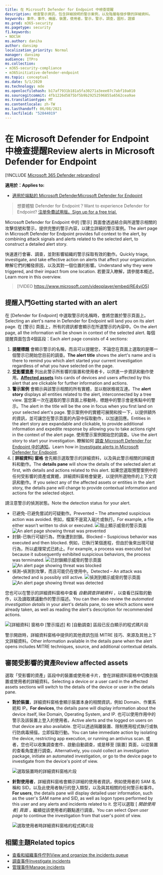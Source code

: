 ```yaml
---
title: 在 Microsoft Defender for Endpoint 中檢查提醒
description: 檢查警示資訊，包含詳細說明的警示案例，以及階層每個步驟的詳細資料。
keywords: 事件，事件，機器，裝置，使用者，警示，警示，調查，圖形，證據
ms.prod: m365-security
ms.pagetype: security
f1.keywords:
- NOCSH
ms.author: daniha
author: dansimp
localization_priority: Normal
manager: dansimp
audience: ITPro
ms.collection:
- m365-security-compliance
- m365initiative-defender-endpoint
ms.topic: conceptual
ms.date: 5/1/2020
ms.technology: mde
ms.openlocfilehash: b17af7931b181a5fa30271a3eee07c7abf10a010
ms.sourcegitcommit: 4fb1226d5875bf5b9b29252596855a6562cea9ae
ms.translationtype: MT
ms.contentlocale: zh-TW
ms.lasthandoff: 06/08/2021
ms.locfileid: "52844019"
---
```

# <a name="review-alerts-in-microsoft-defender-for-endpoint"></a><span data-ttu-id="2f488-104">在 Microsoft Defender for Endpoint 中檢查提醒</span><span class="sxs-lookup"><span data-stu-id="2f488-104">Review alerts in Microsoft Defender for Endpoint</span></span>

[!INCLUDE [Microsoft 365 Defender rebranding](../../includes/microsoft-defender.md)]


<span data-ttu-id="2f488-105">**適用於：**</span><span class="sxs-lookup"><span data-stu-id="2f488-105">**Applies to:**</span></span>
- [<span data-ttu-id="2f488-106">適用於端點的 Microsoft Defender</span><span class="sxs-lookup"><span data-stu-id="2f488-106">Microsoft Defender for Endpoint</span></span>](https://go.microsoft.com/fwlink/?linkid=2154037)

><span data-ttu-id="2f488-107">想要體驗 Defender for Endpoint？</span><span class="sxs-lookup"><span data-stu-id="2f488-107">Want to experience Defender for Endpoint?</span></span> [<span data-ttu-id="2f488-108">注册免費試用版。</span><span class="sxs-lookup"><span data-stu-id="2f488-108">Sign up for a free trial.</span></span>](https://www.microsoft.com/microsoft-365/windows/microsoft-defender-atp?ocid=docs-wdatp-managealerts-abovefoldlink)

<span data-ttu-id="2f488-109">Microsoft Defender for Endpoint 中的 [警示] 頁面會透過結合與所選警示相關的攻擊信號和警示，提供完整的警示內容，以建立詳細的警示案例。</span><span class="sxs-lookup"><span data-stu-id="2f488-109">The alert page in Microsoft Defender for Endpoint provides full context to the alert, by combining attack signals and alerts related to the selected alert, to construct a detailed alert story.</span></span>

<span data-ttu-id="2f488-110">快速進行會審、調查，並對影響組織的警示採取有效的動作。</span><span class="sxs-lookup"><span data-stu-id="2f488-110">Quickly triage, investigate, and take effective action on alerts that affect your organization.</span></span> <span data-ttu-id="2f488-111">瞭解它們的觸發原因，以及其對一個位置的影響。</span><span class="sxs-lookup"><span data-stu-id="2f488-111">Understand why they were triggered, and their impact from one location.</span></span> <span data-ttu-id="2f488-112">若要深入瞭解，請參閱本概述。</span><span class="sxs-lookup"><span data-stu-id="2f488-112">Learn more in this overview.</span></span>

> [!VIDEO https://www.microsoft.com/videoplayer/embed/RE4yiO5]

## <a name="getting-started-with-an-alert"></a><span data-ttu-id="2f488-113">提醒入門</span><span class="sxs-lookup"><span data-stu-id="2f488-113">Getting started with an alert</span></span>

<span data-ttu-id="2f488-114">在 [Defender for Endpoint] 中選取警示的名稱時，會將您置於警示頁面上。</span><span class="sxs-lookup"><span data-stu-id="2f488-114">Selecting an alert's name in Defender for Endpoint will land you on its alert page.</span></span> <span data-ttu-id="2f488-115">在 [警示] 頁面上，所有的資訊都會顯示在所選警示的內容中。</span><span class="sxs-lookup"><span data-stu-id="2f488-115">On the alert page, all the information will be shown in context of the selected alert.</span></span> <span data-ttu-id="2f488-116">每個提醒頁面包含4個區段：</span><span class="sxs-lookup"><span data-stu-id="2f488-116">Each alert page consists of 4 sections:</span></span>

1. <span data-ttu-id="2f488-117">**提醒標題** 會顯示警示的名稱，而且可以提醒您，不論您在頁面上選取的是哪一個警示已開始您目前的調查。</span><span class="sxs-lookup"><span data-stu-id="2f488-117">**The alert title** shows the alert's name and is there to remind you which alert started your current investigation regardless of what you have selected on the page.</span></span>
2. <span data-ttu-id="2f488-118">[**受影響資產**](#review-affected-assets) 列出此警示所影響的裝置和使用者卡，以供進一步資訊和動作使用。</span><span class="sxs-lookup"><span data-stu-id="2f488-118">[**Affected assets**](#review-affected-assets) lists cards of devices and users affected by this alert that are clickable for further information and actions.</span></span>
3. <span data-ttu-id="2f488-119">**警示案例** 會顯示與該警示相關的所有實體，並以樹狀檢視互連。</span><span class="sxs-lookup"><span data-stu-id="2f488-119">The **alert story** displays all entities related to the alert, interconnected by a tree view.</span></span> <span data-ttu-id="2f488-120">當您第一次在選取的警示頁面上移動時，標題中的警示會是焦點中的警示。</span><span class="sxs-lookup"><span data-stu-id="2f488-120">The alert in the title will be the one in focus when you first land on your selected alert's page.</span></span> <span data-ttu-id="2f488-121">警示案例中的實體可展開和按一下，以提供額外的資訊，並可讓您在警示頁面的內容中採取動作，以加速回應。</span><span class="sxs-lookup"><span data-stu-id="2f488-121">Entities in the alert story are expandable and clickable, to provide additional information and expedite response by allowing you to take actions right in the context of the alert page.</span></span> <span data-ttu-id="2f488-122">使用警示案例開始您的調查。</span><span class="sxs-lookup"><span data-stu-id="2f488-122">Use the alert story to start your investigation.</span></span> <span data-ttu-id="2f488-123">瞭解如何 [調查 Microsoft Defender For Endpoint 中的通知](/microsoft-365/security/defender-endpoint/investigate-alerts)。</span><span class="sxs-lookup"><span data-stu-id="2f488-123">Learn how in [Investigate alerts in Microsoft Defender for Endpoint](/microsoft-365/security/defender-endpoint/investigate-alerts).</span></span>
4. <span data-ttu-id="2f488-124">[ **詳細資料] 窗格** 會先顯示選取警示的詳細資料，以及與此警示相關的詳細資料和動作。</span><span class="sxs-lookup"><span data-stu-id="2f488-124">The **details pane** will show the details of the selected alert at first, with details and actions related to this alert.</span></span> <span data-ttu-id="2f488-125">如果您選取預警案例中的任何受影響的資產或實體，詳細資料窗格會變更，以提供所選物件的上下文資訊和動作。</span><span class="sxs-lookup"><span data-stu-id="2f488-125">If you select any of the affected assets or entities in the alert story, the details pane will change to provide contextual information and actions for the selected object.</span></span>

<span data-ttu-id="2f488-126">請注意警示的偵測狀態。</span><span class="sxs-lookup"><span data-stu-id="2f488-126">Note the detection status for your alert.</span></span> 
- <span data-ttu-id="2f488-127">已避免-已避免嘗試的可疑動作。</span><span class="sxs-lookup"><span data-stu-id="2f488-127">Prevented – The attempted suspicious action was avoided.</span></span> <span data-ttu-id="2f488-128">例如，檔案不是寫入磁片或執行。</span><span class="sxs-lookup"><span data-stu-id="2f488-128">For example, a file either wasn’t written to disk or executed.</span></span>
<span data-ttu-id="2f488-129">![阻止顯示威脅的警示頁面](images/detstat-prevented.png)</span><span class="sxs-lookup"><span data-stu-id="2f488-129">![An alert page showing threat was prevented](images/detstat-prevented.png)</span></span>
- <span data-ttu-id="2f488-130">封鎖-已執行可疑行為，然後遭到封鎖。</span><span class="sxs-lookup"><span data-stu-id="2f488-130">Blocked – Suspicious behavior was executed and then blocked.</span></span> <span data-ttu-id="2f488-131">例如，已執行某個進程，但由於後來出現可疑行為，所以處理常式已終止。</span><span class="sxs-lookup"><span data-stu-id="2f488-131">For example, a process was executed but because it subsequently exhibited suspicious behaviors, the process was terminated.</span></span>
<span data-ttu-id="2f488-132">![已封鎖顯示威脅的警示頁面](images/detstat-blocked.png)</span><span class="sxs-lookup"><span data-stu-id="2f488-132">![An alert page showing threat was blocked](images/detstat-blocked.png)</span></span>
- <span data-ttu-id="2f488-133">偵測–偵測到攻擊，而且可能仍在使用中。</span><span class="sxs-lookup"><span data-stu-id="2f488-133">Detected – An attack was detected and is possibly still active.</span></span>
<span data-ttu-id="2f488-134">![偵測到顯示威脅的警示頁面](images/detstat-detected.png)</span><span class="sxs-lookup"><span data-stu-id="2f488-134">![An alert page showing threat was detected](images/detstat-detected.png)</span></span>




<span data-ttu-id="2f488-135">您也可以在警示的詳細資料窗格中查看 *自動調查詳細資料* ，以查看已採取的動作，以及讀取建議動作的警示描述。</span><span class="sxs-lookup"><span data-stu-id="2f488-135">You can then also review the *automated investigation details* in your alert's details pane, to see which actions were already taken, as well as reading the alert's description for recommended actions.</span></span>

![[詳細資料] 窗格中 [警示描述] 和 [自動調查] 區段已反白顯示的程式碼片段](images/alert-air-and-alert-description.png)

<span data-ttu-id="2f488-137">警示開啟時，詳細資料窗格中提供的其他資訊包括 MITRE 技巧、來源及其他上下文詳細資料。</span><span class="sxs-lookup"><span data-stu-id="2f488-137">Other information available in the details pane when the alert opens includes MITRE techniques, source, and additional contextual details.</span></span>




## <a name="review-affected-assets"></a><span data-ttu-id="2f488-138">審閱受影響的資產</span><span class="sxs-lookup"><span data-stu-id="2f488-138">Review affected assets</span></span>

<span data-ttu-id="2f488-139">選取「受影響的資產」區段中的裝置或使用者卡片，會在詳細資料窗格中切換到裝置或使用者的詳細資料。</span><span class="sxs-lookup"><span data-stu-id="2f488-139">Selecting a device or a user card in the affected assets sections will switch to the details of the device or user in the details pane.</span></span>

- <span data-ttu-id="2f488-140">**對於裝置**，詳細資料窗格會顯示裝置本身的相關資訊，例如 Domain、作業系統和 IP。</span><span class="sxs-lookup"><span data-stu-id="2f488-140">**For devices**, the details pane will display information about the device itself, like Domain, Operating System, and IP.</span></span> <span data-ttu-id="2f488-141">也可以使用作用中的警示及該裝置上登入的使用者。</span><span class="sxs-lookup"><span data-stu-id="2f488-141">Active alerts and the logged on users on that device are also available.</span></span> <span data-ttu-id="2f488-142">您可以透過隔離裝置、限制應用程式執行或執行防病毒掃描，立即採取行動。</span><span class="sxs-lookup"><span data-stu-id="2f488-142">You can take immediate action by isolating the device, restricting app execution, or running an antivirus scan.</span></span> <span data-ttu-id="2f488-143">或者，您也可以收集調查套件、啟動自動調查，或是移至 [裝置] 頁面，以從裝置的查看角度進行調查。</span><span class="sxs-lookup"><span data-stu-id="2f488-143">Alternatively, you could collect an investigation package, initiate an automated investigation, or go to the device page to investigate from the device's point of view.</span></span>

   ![選取裝置時的詳細資料窗格片段](images/device-page-details.png)

- <span data-ttu-id="2f488-145">**針對使用者**，詳細資料窗格會顯示詳細的使用者資訊，例如使用者的 SAM 名稱和 SID，以及此使用者執行的登入類型，以及與其相關的任何警示和事件。</span><span class="sxs-lookup"><span data-stu-id="2f488-145">**For users**, the details pane will display detailed user information, such as the user's SAM name and SID, as well as logon types performed by this user and any alerts and incidents related to it.</span></span> <span data-ttu-id="2f488-146">您可以選取 [ *開啟使用者] 頁面* ，繼續從該使用者的觀點進行調查。</span><span class="sxs-lookup"><span data-stu-id="2f488-146">You can select *Open user page* to continue the investigation from that user's point of view.</span></span>

   ![選取使用者時詳細資料窗格的程式碼片段](images/user-page-details.png)


## <a name="related-topics"></a><span data-ttu-id="2f488-148">相關主題</span><span class="sxs-lookup"><span data-stu-id="2f488-148">Related topics</span></span>

- [<span data-ttu-id="2f488-149">查看和組織事件佇列</span><span class="sxs-lookup"><span data-stu-id="2f488-149">View and organize the incidents queue</span></span>](view-incidents-queue.md)
- [<span data-ttu-id="2f488-150">調查事件</span><span class="sxs-lookup"><span data-stu-id="2f488-150">Investigate incidents</span></span>](investigate-incidents.md)
- [<span data-ttu-id="2f488-151">管理事件</span><span class="sxs-lookup"><span data-stu-id="2f488-151">Manage incidents</span></span>](manage-incidents.md)
